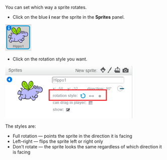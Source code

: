 You can set which way a sprite rotates.

+ Click on the blue **i** near the sprite in the **Sprites** panel.

![Click on the i](images/click-i.png)

+ Click on the rotation style you want.

![Different rotation style](images/rotation-style.png)

The styles are:
- Full rotation — points the sprite in the direction it is facing
- Left–right — flips the sprite left or right only
- Don't rotate — the sprite looks the same regardless of which direction it is facing
